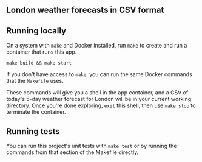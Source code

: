 London weather forecasts in CSV format
--------------------------------------

Running locally
---------------

On a system with `make` and Docker installed, run `make` to create and run a container that runs this app.

`make build && make start`

If you don't have access to `make`, you can run the same Docker commands that the `Makefile` uses.

These commands will give you a shell in the app container, and a CSV of today's 5-day weather forecast for London will
be in your current working directory. Once you're done exploring, `exit` this shell, then use `make stop` to terminate
the container.

Running tests
-------------

You can run this project's unit tests with `make test` or by running the commands from that section of the Makefile
directly.
